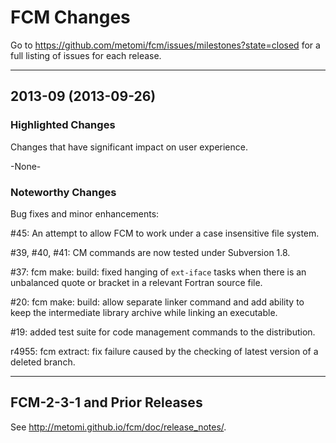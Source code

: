 # FCM Changes

Go to https://github.com/metomi/fcm/issues/milestones?state=closed
for a full listing of issues for each release.

--------------------------------------------------------------------------------

## 2013-09 (2013-09-26)

### Highlighted Changes

Changes that have significant impact on user experience.

-None-

### Noteworthy Changes

Bug fixes and minor enhancements:

\#45: An attempt to allow FCM to work under a case insensitive file system.

\#39, #40, #41: CM commands are now tested under Subversion 1.8.

\#37: fcm make: build: fixed hanging of `ext-iface` tasks when there is an
unbalanced quote or bracket in a relevant Fortran source file.

\#20: fcm make: build: allow separate linker command and add ability to keep
the intermediate library archive while linking an executable.

\#19: added test suite for code management commands to the distribution.

r4955: fcm extract: fix failure caused by the checking of latest version of a
deleted branch.

--------------------------------------------------------------------------------

## FCM-2-3-1 and Prior Releases

See <http://metomi.github.io/fcm/doc/release_notes/>.
